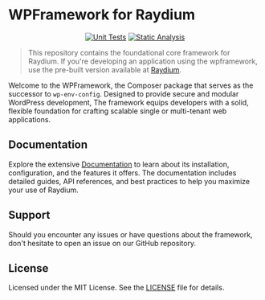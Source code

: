 # WPFramework for Raydium


<div align="center">

[![Unit Tests](https://github.com/devuri/wpframework/actions/workflows/unit-tests.yml/badge.svg)](https://github.com/devuri/wpframework/actions/workflows/unit-tests.yml) [![Static Analysis](https://github.com/devuri/wpframework/actions/workflows/static-analysis.yml/badge.svg)](https://github.com/devuri/wpframework/actions/workflows/static-analysis.yml)

</div>

> This repository contains the foundational core framework for Raydium. If you're developing an application using the wpframework, use the pre-built version available at [Raydium](https://github.com/devuri/raydium/).

Welcome to the WPFramework, the Composer package that serves as the successor to `wp-env-config`. Designed to provide secure and modular WordPress development, The framework equips developers with a solid, flexible foundation for crafting scalable single or multi-tenant web applications.


## Documentation

Explore the extensive [Documentation](https://devuri.github.io/wpframework/) to learn about its installation, configuration, and the features it offers. The documentation includes detailed guides, API references, and best practices to help you maximize your use of Raydium.


## Support

Should you encounter any issues or have questions about the framework, don't hesitate to open an issue on our GitHub repository.

## License

Licensed under the MIT License. See the [LICENSE](LICENSE) file for details.

